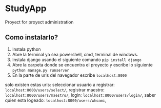 # StudyApp
Proyect for proyect administration

## Como instalarlo?

1. Instala python
2. Abre la terminal ya sea powershell, cmd, terminal de windows.
3. Instala django usando el siguiente comando `pip install django`
4. Abre la carpeta donde se encuentra el proyecto y escribe lo siguiente `python manage.py runserver`
5. En la parte de urls del navegador escribe `localhost:8000`

solo existen estas urls:
seleccionar usuario a registrar: `localhost:8000/users/select/`,
registrar maestro: `localhost:8000/users/maestro/`,
login: `localhost:8000/users/login/`,
saber quien esta logeado: `localhost:8000/users/whoami`,
